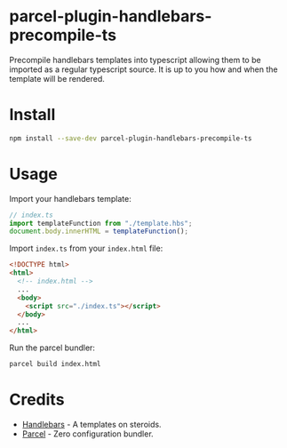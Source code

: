 # parcel-plugin-handlebars-precompile-ts

Precompile handlebars templates into typescript allowing them to be imported as a regular typescript source.
It is up to you how and when the template will be rendered.

# Install

```bash
npm install --save-dev parcel-plugin-handlebars-precompile-ts
```

# Usage

Import your handlebars template:

```typescript
// index.ts
import templateFunction from "./template.hbs";
document.body.innerHTML = templateFunction();
```

Import `index.ts` from your `index.html` file:

```html
<!DOCTYPE html>
<html>
  <!-- index.html -->
  ...
  <body>
    <script src="./index.ts"></script>
  </body>
  ...
</html>
```

Run the parcel bundler:

```bash
parcel build index.html
```

# Credits

- [Handlebars](https://handlebarsjs.com/) - A templates on steroids.
- [Parcel](https://parceljs.org/) - Zero configuration bundler.
